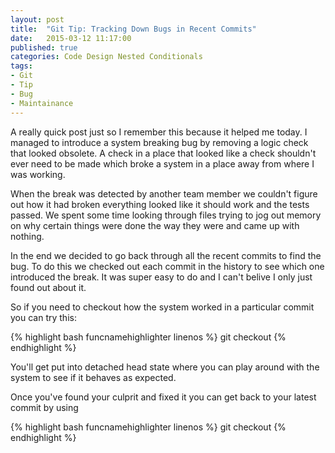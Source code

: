 ```yaml
---
layout: post
title:  "Git Tip: Tracking Down Bugs in Recent Commits"
date:   2015-03-12 11:17:00
published: true
categories: Code Design Nested Conditionals
tags:
- Git
- Tip
- Bug
- Maintainance
---
```


A really quick post just so I remember this because it helped me today. I managed to introduce a system breaking bug by removing a logic check that looked obsolete. A check in a place that looked like a check shouldn't ever need to be made which broke a system in a place away from where I was working.

When the break was detected by another team member we couldn't figure out how it had broken everything looked like it should work and the tests passed. We spent some time looking through files trying to jog out memory on why certain things were done the way they were and came up with nothing.

In the end we decided to go back through all the recent commits to find the bug. To do this we checked out each commit in the history to see which one introduced the break. It was super easy to do and I can't belive I only just found out about it.

So if you need to checkout how the system worked in a particular commit you can try this:

{% highlight bash funcnamehighlighter linenos %}
    git checkout <commit-hash>
{% endhighlight %}

You'll get put into detached head state where you can play around with the system to see if it behaves as expected.

Once you've found your culprit and fixed it you can get back to your latest commit by using

{% highlight bash funcnamehighlighter linenos %}
    git checkout <branch>
{% endhighlight %}



